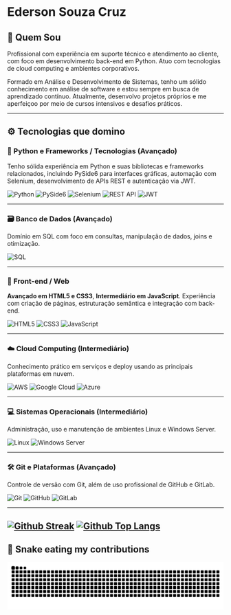 # Ederson Souza Cruz

## 🧠 Quem Sou

Profissional com experiência em suporte técnico e atendimento ao cliente, com foco em desenvolvimento back-end em Python. Atuo com tecnologias de cloud computing e ambientes corporativos.

Formado em Análise e Desenvolvimento de Sistemas, tenho um sólido conhecimento em análise de software e estou sempre em busca de aprendizado contínuo. Atualmente, desenvolvo projetos próprios e me aperfeiçoo por meio de cursos intensivos e desafios práticos.

---

## ⚙️ Tecnologias que domino

### 🐍 Python e Frameworks / Tecnologias (Avançado)  
Tenho sólida experiência em Python e suas bibliotecas e frameworks relacionados, incluindo PySide6 para interfaces gráficas, automação com Selenium, desenvolvimento de APIs REST e autenticação via JWT.

![Python](https://img.shields.io/badge/python-3670A0?style=for-the-badge&logo=python&logoColor=ffdd54)
![PySide6](https://img.shields.io/badge/PySide6-1C82C3?style=for-the-badge&logo=qt&logoColor=white)
![Selenium](https://img.shields.io/badge/Selenium-43B02A?style=for-the-badge&logo=selenium&logoColor=white)
![REST API](https://img.shields.io/badge/REST_API-61DAFB?style=for-the-badge&logo=postman&logoColor=black)
![JWT](https://img.shields.io/badge/JWT-000000?style=for-the-badge&logo=jsonwebtoken&logoColor=white)

---

### 🗃️ Banco de Dados (Avançado)  
Domínio em SQL com foco em consultas, manipulação de dados, joins e otimização.

![SQL](https://img.shields.io/badge/SQL-4479A1?style=for-the-badge&logo=mysql&logoColor=white)

---

### 🎨 Front-end / Web  
**Avançado em HTML5 e CSS3**, **Intermediário em JavaScript**. Experiência com criação de páginas, estruturação semântica e integração com back-end.

![HTML5](https://img.shields.io/badge/HTML5-E34F26?style=for-the-badge&logo=html5&logoColor=white)
![CSS3](https://img.shields.io/badge/CSS3-1572B6?style=for-the-badge&logo=css3&logoColor=white)
![JavaScript](https://img.shields.io/badge/javascript-F7DF1E?style=for-the-badge&logo=javascript&logoColor=black)

---

### ☁️ Cloud Computing (Intermediário)  
Conhecimento prático em serviços e deploy usando as principais plataformas em nuvem.

![AWS](https://img.shields.io/badge/AWS-232F3E?style=for-the-badge&logo=amazonaws&logoColor=white)
![Google Cloud](https://img.shields.io/badge/google_cloud-4285F4?style=for-the-badge&logo=googlecloud&logoColor=white)
![Azure](https://img.shields.io/badge/azure-0078D4?style=for-the-badge&logo=microsoftazure&logoColor=white)

---

### 💻 Sistemas Operacionais (Intermediário)  
Administração, uso e manutenção de ambientes Linux e Windows Server.

![Linux](https://img.shields.io/badge/Linux-FCC624?style=for-the-badge&logo=linux&logoColor=black)
![Windows Server](https://img.shields.io/badge/Windows_Server-0078D7?style=for-the-badge&logo=windowsserver&logoColor=white)

---

### 🛠️ Git e Plataformas (Avançado)  
Controle de versão com Git, além de uso profissional de GitHub e GitLab.

![Git](https://img.shields.io/badge/git-F05032?style=for-the-badge&logo=git&logoColor=white)
![GitHub](https://img.shields.io/badge/github-181717?style=for-the-badge&logo=github&logoColor=white)
![GitLab](https://img.shields.io/badge/gitlab-FCA121?style=for-the-badge&logo=gitlab&logoColor=white)

---
[![Github Streak](https://github-readme-streak-stats.herokuapp.com/?user=edersoncruz&theme=tokyonight&hide_border=false&card_height=100)](https://github.com/edersoncruz)
[![Github Top Langs](https://github-readme-stats.vercel.app/api/top-langs/?username=edersoncruz&theme=tokyonight&hide_border=false&include_all_commits=true&count_private=true&layout=compact)](https://github.com/edersoncruz)
---

## 🐍 Snake eating my contributions
![snake gif](https://github.com/edersoncruz/edersoncruz/blob/output/github-contribution-grid-snake.svg)





